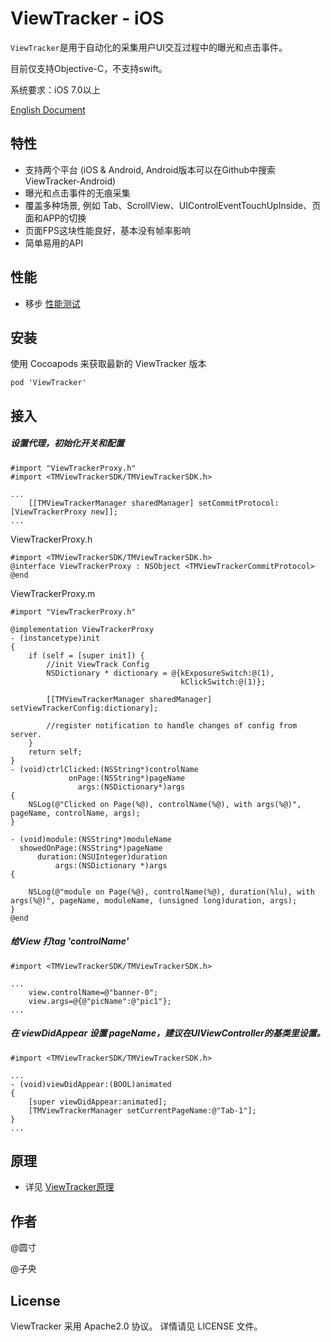 # ViewTracker - iOS

`ViewTracker`是用于自动化的采集用户UI交互过程中的曝光和点击事件。

目前仅支持Objective-C，不支持swift。

系统要求：iOS 7.0以上

[English Document](README.md)

## 特性

- 支持两个平台 (iOS & Android, Android版本可以在Github中搜索ViewTracker-Android)
- 曝光和点击事件的无痕采集
- 覆盖多种场景, 例如 Tab、ScrollView、UIControlEventTouchUpInside、页面和APP的切换
- 页面FPS这块性能良好，基本没有帧率影响
- 简单易用的API


## 性能

- 移步 [性能测试](Docs/viewtrack_performance_CN.md)

## 安装

使用 Cocoapods 来获取最新的 ViewTracker 版本

```
pod 'ViewTracker'
```


## 接入

##### 设置代理，初始化开关和配置
 
    
```
#import "ViewTrackerProxy.h"
#import <TMViewTrackerSDK/TMViewTrackerSDK.h>

...
    [[TMViewTrackerManager sharedManager] setCommitProtocol:[ViewTrackerProxy new]];
...
```

ViewTrackerProxy.h

```
#import <TMViewTrackerSDK/TMViewTrackerSDK.h>
@interface ViewTrackerProxy : NSObject <TMViewTrackerCommitProtocol>
@end
```

ViewTrackerProxy.m

```
#import "ViewTrackerProxy.h"

@implementation ViewTrackerProxy
- (instancetype)init
{
    if (self = [super init]) {
        //init ViewTrack Config
        NSDictionary * dictionary = @{kExposureSwitch:@(1),
                                      kClickSwitch:@(1)};

        [[TMViewTrackerManager sharedManager] setViewTrackerConfig:dictionary];

        //register notification to handle changes of config from server.
    }
    return self;
}
- (void)ctrlClicked:(NSString*)controlName
             onPage:(NSString*)pageName
               args:(NSDictionary*)args
{
    NSLog(@"Clicked on Page(%@), controlName(%@), with args(%@)", pageName, controlName, args);
}

- (void)module:(NSString*)moduleName
  showedOnPage:(NSString*)pageName
      duration:(NSUInteger)duration
          args:(NSDictionary *)args
{

    NSLog(@"module on Page(%@), controlName(%@), duration(%lu), with args(%@)", pageName, moduleName, (unsigned long)duration, args);
}
@end
```

##### 给View 打tag 'controlName' 

```
#import <TMViewTrackerSDK/TMViewTrackerSDK.h>

...
    view.controlName=@"banner-0";
    view.args=@{@"picName":@"pic1"};
...
```

##### 在 viewDidAppear 设置 pageName，建议在UIViewController的基类里设置。

```
#import <TMViewTrackerSDK/TMViewTrackerSDK.h>

...
- (void)viewDidAppear:(BOOL)animated
{
    [super viewDidAppear:animated];
    [TMViewTrackerManager setCurrentPageName:@"Tab-1"];
}
...
```

## 原理
- 详见 [ViewTracker原理](Docs/viewtrack_principle_CN.md)

## 作者
@圆寸

@子央


## License 

ViewTracker 采用 Apache2.0 协议。 详情请见 LICENSE 文件。
